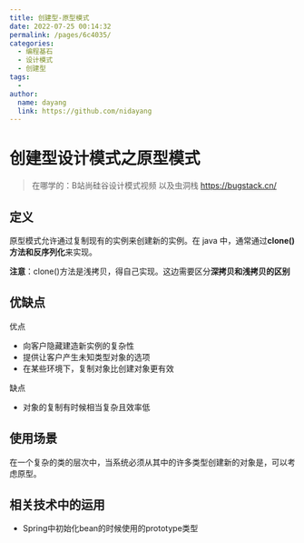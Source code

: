 ```yaml
---
title: 创建型-原型模式
date: 2022-07-25 00:14:32
permalink: /pages/6c4035/
categories:
  - 编程基石
  - 设计模式
  - 创建型
tags:
  -
author:
  name: dayang
  link: https://github.com/nidayang
---
```


# 创建型设计模式之原型模式

> 在哪学的：B站尚硅谷设计模式视频  以及虫洞栈 https://bugstack.cn/

## 定义

原型模式允许通过复制现有的实例来创建新的实例。在 java 中，通常通过**clone()方法和反序列化**来实现。

**注意**：clone()方法是浅拷贝，得自己实现。这边需要区分**深拷贝和浅拷贝的区别**

## 优缺点

优点

- 向客户隐藏建造新实例的复杂性
- 提供让客户产生未知类型对象的选项
- 在某些环境下，复制对象比创建对象更有效

缺点

- 对象的复制有时候相当复杂且效率低

## 使用场景

在一个复杂的类的层次中，当系统必须从其中的许多类型创建新的对象是，可以考虑原型。

## 相关技术中的运用

- Spring中初始化bean的时候使用的prototype类型
